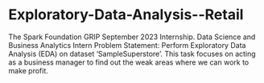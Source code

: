 # Exploratory-Data-Analysis--Retail
The Spark Foundation GRIP September 2023 Internship.
Data Science and Business Analytics Intern
Problem Statement: Perform Exploratory Data Analysis (EDA) on dataset ‘SampleSuperstore’. This task focuses on acting as a business manager to find out the weak areas where we can work to make profit.

